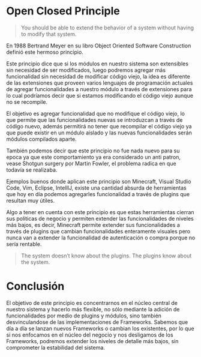 # Open Closed Principle
>You should be able to extend the behavior of a system without having to modify that system.


En 1988 Bertrand Meyer en su libro  Object Oriented Software Construction definió este hermoso principio.


Este principio dice que si los módulos en nuestro sistema son extensibles sin necesidad de ser modificados, luego podremos agregar más funcionalidad sin necesidad de modificar código viejo, la idea es diferente de las extensiones que proveen varios lenguajes de programación actuales de agregar funcionalidades a nuestro módulo a través de extensiones para lo cual podríamos decir que si estamos modificando el código viejo aunque no se recompile.


El objetivo es agregar funcionalidad que no modifique el código viejo, lo que permite que las funcionalidades nuevas se introduzcan a través de código nuevo, además permitirá no tener que recompilar el código viejo ya que puede existir en un módulo aislado y las nuevas funcionalidades serán módulos compilados aparte.


También podemos decir que este principio no fue nada nuevo para su epoca ya que este comportamiento ya era considerado un anti patron, vease Shotgun surgery por Martin Fowler, el problema radica en que todavía se realizaba.


Ejemplos buenos donde aplican este principio son Minecraft, Visual Studio Code, Vim, Eclipse, IntellIJ, existe una cantidad absurda de herramientas que hoy en día podemos agregarles funcionalidad a través de plugins que resultan muy útiles.


Algo a tener en cuenta con este principio es que estas herramientas cierran sus políticas de negocio y permiten extender las funcionalidades de niveles más bajos, es decir, Minecraft permite extender sus funcionalidades a través de plugins que cambian funcionalidades enteramente visuales pero nunca van a extender la funcionalidad de autenticación o compra porque no sería rentable.


> The system doesn’t know about the plugins. The plugins know about the system.


# Conclusión

El objetivo de este principio es concentrarnos en el núcleo central de nuestro sistema y hacerlo más flexible, no sólo mediante la adición de funcionalidades por medio de plugins y módulos, sino también desvinculandose de las implementaciones de Frameworks. Sabemos que día a día se lanzan nuevos Frameworks o cambian los existentes, por lo que si nos enfocamos en el núcleo del negocio y nos desligamos de los Frameworks, podremos extender los niveles de detalle más bajos, sin comprometer la estabilidad del sistema.
